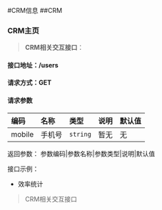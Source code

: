 #CRM信息
##CRM


### CRM主页
>**CRM相关交互接口**：

#### 接口地址：/users
#### 请求方式：GET
#### 请求参数
|编码|名称|类型|说明|默认值|
|:---|:---|:---|:---|:-----|
|mobile|手机号|<code>string</code>|暂无|无|

返回参数：
参数编码|参数名称|参数类型|说明|默认值

接口示例：

* 效率统计
>CRM相关交互接口